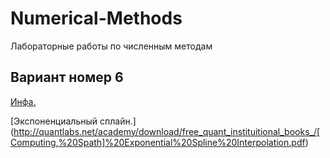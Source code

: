 # Numerical-Methods
Лабораторные работы по численным методам

## Вариант номер 6
[Инфа.](https://mainfo.ru/)

[Экспоненциальный сплайн.] (http://quantlabs.net/academy/download/free_quant_instituitional_books_/[Computing,%20Spath]%20Exponential%20Spline%20Interpolation.pdf)
